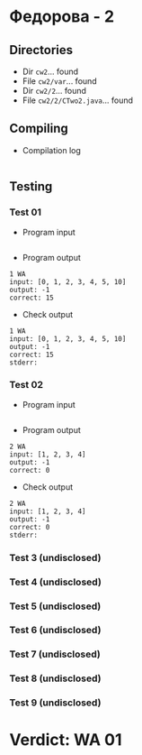 # Федорова - 2
## Directories
- Dir `cw2`... found
- File `cw2/var`... found
- Dir `cw2/2`... found
- File `cw2/2/CTwo2.java`... found
## Compiling
- Compilation log
```

```
## Testing
### Test 01
- Program input
```

```
- Program output
```
1 WA
input: [0, 1, 2, 3, 4, 5, 10]
output: -1
correct: 15

```
- Check output
```
1 WA
input: [0, 1, 2, 3, 4, 5, 10]
output: -1
correct: 15
stderr:

```
### Test 02
- Program input
```

```
- Program output
```
2 WA
input: [1, 2, 3, 4]
output: -1
correct: 0

```
- Check output
```
2 WA
input: [1, 2, 3, 4]
output: -1
correct: 0
stderr:

```
### Test 3 (undisclosed)
### Test 4 (undisclosed)
### Test 5 (undisclosed)
### Test 6 (undisclosed)
### Test 7 (undisclosed)
### Test 8 (undisclosed)
### Test 9 (undisclosed)
# Verdict: WA 01
